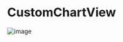 # CustomChartView
![image](https://github.com/CustomChartView/CustomChartView/blob/master/WX20170925-174444@2x.png)